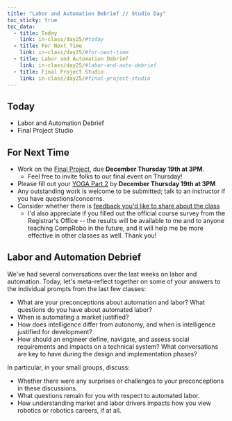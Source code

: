 ```yaml
---
title: "Labor and Automation Debrief // Studio Day"
toc_sticky: true
toc_data:
  - title: Today
    link: in-class/day25/#today
  - title: For Next Time
    link: in-class/day25/#for-next-time
  - title: Labor and Automation Debrief
    link: in-class/day25/#labor-and-auto-debrief
  - title: Final Project Studio 
    link: in-class/day25/#final-project-studio
---
```

## Today
* Labor and Automation Debrief
* Final Project Studio

## For Next Time
* Work on the [Final Project](../assignments/final_project.md), due **December Thursday 19th at 3PM**.
   * Feel free to invite folks to our final event on Thursday!
* Please fill out your [YOGA Part 2](../assignments/class_yoga.md) by **December Thursday 19th at 3PM**
* Any outstanding work is welcome to be submitted; talk to an instructor if you have questions/concerns.
* Consider whether there is [feedback you'd like to share about the class](https://forms.gle/giCwA1pkr4y3e4T37)
   * I'd also appreciate if you filled out the official course survey from the Registrar's Office -- the results will be available to me and to anyone teaching CompRobo in the future, and it will help me be more effective in other classes as well. Thank you!

## Labor and Automation Debrief
We've had several conversations over the last weeks on labor and automation. Today, let's meta-reflect together on some of your answers to the individual prompts from the last few classes:

* What are your preconceptions about automation and labor? What questions do you have about automated labor?
* When is automating a market justified?
* How does intelligence differ from autonomy, and when is intelligence justified for development? 
* How should an engineer define, navigate, and assess social requirements and impacts on a technical system? What conversations are key to have during the design and implementation phases?

In particular, in your small groups, discuss:

* Whether there were any surprises or challenges to your preconceptions in these discussions.
* What questions remain for you with respect to automated labor.
* How understanding market and labor drivers impacts how you view robotics or robotics careers, if at all.
 